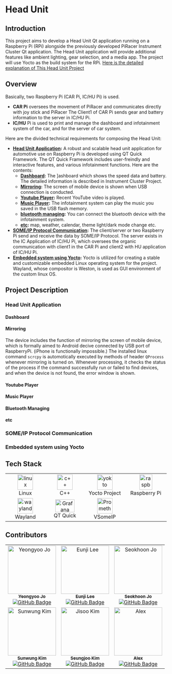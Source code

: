 # **Head Unit**

## **Introduction**

This project aims to develop a Head Unit Qt application running on a Raspberry Pi (RPi) alongside the previously developed PiRacer Instrument Cluster Qt application. The Head Unit application will provide additional features like ambient lighting, gear selection, and a media app. The project will use Yocto as the build system for the RPi. [Here is the detailed explanation of This Head Unit Project](https://github.com/SEA-ME/DES_Head-Unit)

## **Overview**
Basically, two Raspberry Pi (CAR Pi, IC/HU Pi) is used.
- **CAR Pi** oversees the movement of PiRacer and communicates directly with joy stick and PiRacer The Client1 of CAR Pi sends gear and battery information to the server in IC/HU Pi. 
- **IC/HU** Pi is used to print and manage the dashboard and infotainment system of the car, and for the server of car system.

Here are the divided technical requirements for composing the Head Unit:

- **[Head Unit Application](#head-unit-application):** A robust and scalable head unit application for automotive use on Raspberry Pi is developed using QT Quick Framework. The QT Quick Framework includes user-freindly and interactive features, and various infotainment functions. Here are the contents:
    - **[Dashboard](#dashboard):** The ]ashboard which shows the speed data and battery. The detailed information is described in Instrument Cluster Project.
    - **[Mirroring](#mirroring):** The screen of mobile device is shown when USB connection is conducted.
    - **[Youtube Player](#youtube-player):** Recent YouTube video is played.
    - **[Music Player](#music-player):** The infotainment system can play the music you saved in the USB flash memory.
    - **[bluetooth managing](#bluetooth-managing):** You can connect the bluetooth device with the infotainment system.
    - **[etc](#etc):** map, weather, calendar, theme light/dark mode change etc.
- **[SOME/IP Protocol Communication](#someip-protocol-communication):** The client/server or two Raspberry Pi send and receive the data by SOME/IP Protocol. The server exists in the IC Application of IC/HU Pi, which oversees the organic communication with client1 in the CAR Pi and client2 with HU application of IC/HU Pi.
- **[Embedded system using Yocto](#embedded-system-using-yocto):** Yocto is utilized for creating a stable and customizable embedded Linux operating system for the project. Wayland, whose compositor is Weston, is used as GUI environment of the custom linux OS.

## Project Description

### Head Unit Application

#### Dashboard

#### Mirroring
The device includes the function of mirroring the screen of mobile device, which is formally aimed to Android decive connected by USB port of RaspberryPi. (iPhone is functionally impossible.) The installed linux command `scrcpy` is automotically executed by methods of header `QProcess` whenever mirroring is turned on. Whenever processing, it checks the status of the process if the command successfully run or failed to find devices, and when the device is not found, the error window is shown.

#### Youtube Player

#### Music Player

#### Bluetooth Managing

#### etc

### SOME/IP Protocol Communication


### Embedded system using Yocto


## Tech Stack

<table>
  <tr>
    <td align="center" width="140px">
      <a href="https://www.linux.org/">
        <img src="https://www.kernel.org/theme/images/logos/tux.png" width="48" height="48" alt="linux" />
      </a>
      <br />Linux
    </td>
    <td align="center" width="140px">
      <a href="https://isocpp.org/">
        <img src="https://isocpp.org/assets/images/cpp_logo.png" width="48" height="48" alt="c++" />
      </a>
      <br />C++
    </td>
    <td align="center" width="140px">
      <a href="https://www.yoctoproject.org/">
        <img src="https://www.yoctoproject.org/wp-content/uploads/sites/32/2023/09/YoctoProject_Logo_RGB_White_small.svg" width="48" height="48" alt="yokto" />
      </a>
      <br />Yocto Project
    </td>
    <td align="center" width="140px">
      <a href="https://www.raspberrypi.com/">
        <img src="https://upload.wikimedia.org/wikipedia/de/thumb/c/cb/Raspberry_Pi_Logo.svg/1200px-Raspberry_Pi_Logo.svg.png" width="40" height="48" alt="raspberrypi" />
      </a>
      <br />Raspberry Pi
    </td>
  </tr>
  <tr>
    <td align="center" width="140px">
      <a href="https://wayland.freedesktop.org/">
        <img src="https://wayland.freedesktop.org/wayland.png" width="48" height="48" alt="wayland" />
      </a>
      <br />Wayland
    </td>
    <td align="center" width="140px">
      <a href="https://www.qt.io/">
        <img src="https://www.qt.io/hubfs/Qt-logo-neon-small.png" width="60" height="40" alt="Grafana" />
      </a>
      <br />QT Quick
    </td>
    <td align="center" width="140px">
      <a href="https://github.com/COVESA/vsomeip">
        <img src="https://covesa.global/wp-content/uploads/2024/04/VSOMEIP-1.png" width="48" height="48" alt="Prometheus" />
      </a>
      <br />VSomeIP
    </td>
  </tr>
</table>


## Contributors

<center>
<table>
  <tr>
    <td align="center">
      <a href="https://github.com/jo49973477>">
        <img src="https://github.com/jo49973477.png" width="150px;" alt="Yeongyoo Jo"/>
        <br />
        <sub><b>Yeongyoo Jo</b></sub>
      </a>
      <br />
      <a href="https://github.com/jo49973477"><img src="https://img.shields.io/badge/GitHub-jo49973477-blue?logo=github" alt="GitHub Badge" /></a>
      <br />
    </td>
    <td align="center">
      <a href="https://github.com/iznue">
        <img src="https://github.com/iznue.png" width="150px;" alt="Eunji Lee"/>
        <br />
        <sub><b>Eunji Lee</b></sub>
      </a>
      <br />
      <a href="https://github.com/iznue"><img src="https://img.shields.io/badge/GitHub-iznue-blue?logo=github" alt="GitHub Badge" /></a>
      <br />
    </td>
    <td align="center">
      <a href="https://github.com/johook">
        <img src="https://github.com/johook.png" width="150px;" alt="Seokhoon Jo"/>
        <br />
        <sub><b>Seokhoon Jo</b></sub>
      </a>
      <br />
      <a href="https://github.com/johook"><img src="https://img.shields.io/badge/GitHub-johook-blue?logo=github" alt="GitHub Badge" /></a>
      <br />
    </td>
  </tr>
  <tr>
    <td align="center">
      <a href="https://github.com/programerKim">
        <img src="https://github.com/programerKim.png" width="150px;" alt="Sunwung Kim"/>
        <br />
        <sub><b>Sunwung Kim</b></sub>
      </a>
      <br />
      <a href="https://github.com/programerKim"><img src="https://img.shields.io/badge/GitHub-programerKim-blue?logo=github" alt="GitHub Badge" /></a>
      <br />
    </td>
    <td align="center">
      <a href="https://github.com/mechsoon">
        <img src="https://github.com/mechsoon.png" width="150px;" alt="Jisoo Kim"/>
        <br />
        <sub><b>Seungjoo Kim</b></sub>
      </a>
      <br />
      <a href="https://github.com/mechsoon"><img src="https://img.shields.io/badge/GitHub-mechsoon-blue?logo=github" alt="GitHub Badge" /></a>
      <br />
    </td>
    <td align="center">
      <a href="https://github.com/atoepper">
        <img src="https://github.com/atoepper.png" width="150px;" alt="Alex"/>
        <br />
        <sub><b>Alex</b></sub>
      </a>
      <br />
      <a href="https://github.com/atoepper"><img src="https://img.shields.io/badge/GitHub-atoepper-blue?logo=github" alt="GitHub Badge" /></a>
      <br />
    </td>
  </tr>
</table>
</center>
